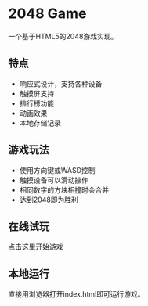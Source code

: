 # 2048 Game

一个基于HTML5的2048游戏实现。

## 特点
- 响应式设计，支持各种设备
- 触摸屏支持
- 排行榜功能
- 动画效果
- 本地存储记录

## 游戏玩法
- 使用方向键或WASD控制
- 触摸设备可以滑动操作
- 相同数字的方块相撞时会合并
- 达到2048即为胜利

## 在线试玩
[点击这里开始游戏](https://icebbay.github.io/2048test/)

## 本地运行
直接用浏览器打开index.html即可运行游戏。
